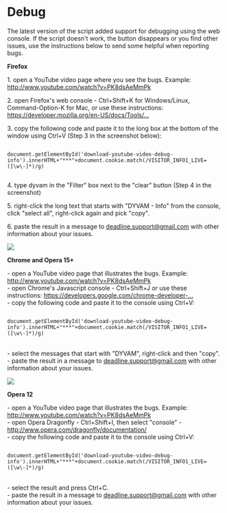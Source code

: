Debug
=============

<p>The latest version of the script added support for debugging using the web console. If the script doesn't work, the button disappears or you find other issues, use the instructions below to send some helpful when reporting bugs.</p>

<p><b>Firefox</b></p>

<p>1. open a YouTube video page where you see the bugs. Example: <a href="http://www.youtube.com/watch?v=PK8dsAeMmPk">http://www.youtube.com/watch?v=PK8dsAeMmPk</a></p>

<p>2. open Firefox's web console - Ctrl+Shift+K for Windows/Linux, Command-Option-K for Mac, or use these instructions: <a href="https://developer.mozilla.org/en-US/docs/Tools/Web_Console#Opening_the_Web_Console">https://developer.mozilla.org/en-US/docs/Tools/...</a></p>

<p>3. copy the following code and paste it to the long box at the bottom of the window using Ctrl+V (Step 3 in the screenshot below):
<br><code>
<br>document.getElementById('download-youtube-video-debug-info').innerHTML+"***"+document.cookie.match(/VISITOR_INFO1_LIVE=([\w\-]*)/g)
<br></code></p>

<p>4. type dyvam in the "Filter" box next to the "clear" button (Step 4 in the screenshot)</p>

<p>5. right-click the long text that starts with "DYVAM - Info" from the console, click "select all", right-click again and pick "copy".</p>

<p>6. paste the result in a message to <a href="mailto:deadline.support@gmail.com">deadline.support@gmail.com</a> with other information about your issues.</p>

<p><img src="http://i.imgur.com/uKryRkh.png"></p><div></div><b>Chrome and Opera 15+</b><p></p>

<p>- open a YouTube video page that illustrates the bugs. Example: <a href="http://www.youtube.com/watch?v=PK8dsAeMmPk">http://www.youtube.com/watch?v=PK8dsAeMmPk</a>
<br>- open Chrome's Javascript console - Ctrl+Shift+J or use these instructions: <a href="https://developers.google.com/chrome-developer-tools/docs/shortcuts">https://developers.google.com/chrome-developer-...</a>
<br>- copy the following code and paste it to the console using Ctrl+V:
<br><code>
<br>document.getElementById('download-youtube-video-debug-info').innerHTML+"***"+document.cookie.match(/VISITOR_INFO1_LIVE=([\w\-]*)/g)
<br></code>
<br>- select the messages that start with "DYVAM", right-click and then "copy".
<br>- paste the result in a message to <a href="mailto:deadline.support@gmail.com">deadline.support@gmail.com</a> with other information about your issues.</p>

<p><img src="http://i.imgur.com/oUjTg.png"></p><div></div><b>Opera 12</b><p></p>

<p>- open a YouTube video page that illustrates the bugs. Example: <a href="http://www.youtube.com/watch?v=PK8dsAeMmPk">http://www.youtube.com/watch?v=PK8dsAeMmPk</a>
<br>- open Opera Dragonfly - Ctrl+Shift+I, then select "console" - <a href="http://www.opera.com/dragonfly/documentation/">http://www.opera.com/dragonfly/documentation/</a>
<br>- copy the following code and paste it to the console using Ctrl+V:
<br><code>
<br>document.getElementById('download-youtube-video-debug-info').innerHTML+"***"+document.cookie.match(/VISITOR_INFO1_LIVE=([\w\-]*)/g)
<br></code>
<br>- select the result and press Ctrl+C.
<br>- paste the result in a message to <a href="mailto:deadline.support@gmail.com">deadline.support@gmail.com</a> with other information about your issues.</p>
